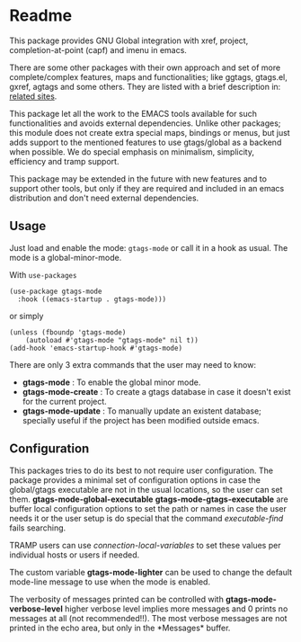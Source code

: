 Readme
======

This package provides GNU Global integration with xref, project,
completion-at-point (capf) and imenu in emacs.

There are some other packages with their own approach and set of more
complete/complex features, maps and functionalities; like ggtags,
gtags.el, gxref, agtags and some others. They are listed with a brief
description in: [related sites](https://www.gnu.org/software/global/links.html).

This package let all the work to the EMACS tools available for such
functionalities and avoids external dependencies.  Unlike other
packages; this module does not create extra special maps, bindings or
menus, but just adds support to the mentioned features to use
gtags/global as a backend when possible.  We do special emphasis on
minimalism, simplicity, efficiency and tramp support.

This package may be extended in the future with new features and to
support other tools, but only if they are required and included in
an emacs distribution and don't need external dependencies.

Usage
-----

Just load and enable the mode: `gtags-mode` or call it in a hook as
usual. The mode is a global-minor-mode.

With `use-packages`

```elisp
(use-package gtags-mode
  :hook ((emacs-startup . gtags-mode)))
```
or simply

```elisp
(unless (fboundp 'gtags-mode)
	(autoload #'gtags-mode "gtags-mode" nil t))
(add-hook 'emacs-startup-hook #'gtags-mode)
```

There are only 3 extra commands that the user may need to know:

- **gtags-mode** : To enable the global minor mode.
- **gtags-mode-create** : To create a gtags database in case it doesn't exist for the current project.
- **gtags-mode-update** : To manually update an existent database; specially useful if the project has been modified outside emacs.

Configuration
-------------

This packages tries to do its best to not require user configuration.
The package provides a minimal set of configuration options in case
the global/gtags executable are not in the usual locations, so the
user can set them. **gtags-mode-global-executable**
**gtags-mode-gtags-executable** are buffer local configuration options
to set the path or names in case the user needs it or the user setup
is do special that the command *executable-find* fails searching.

TRAMP users can use *connection-local-variables* to set these values
per individual hosts or users if needed.

The custom variable **gtags-mode-lighter** can be used to change the
default mode-line message to use when the mode is enabled.

The verbosity of messages printed can be controlled with
**gtags-mode-verbose-level** higher verbose level implies more
messages and 0 prints no messages at all (not recommended!!). The most
verbose messages are not printed in the echo area, but only in the
\*Messages\* buffer.
